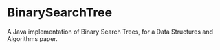 # BinarySearchTree

A Java implementation of Binary Search Trees, for a Data Structures and Algorithms paper.
